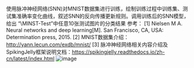 使用脉冲神经网络(SNN)对MNIST数据集进行训练，绘制训练过程中训练集、测试集准确率变化曲线，叙述SNN的反向传播更新规则。调用训练后的SNN模型，给出 “\MINST-Test”中任意10张测试图片的分类结果
参考：
[1] Nielsen M A. Neural networks and deep learning[M]. San Francisco, CA, USA: Determination press, 2015.
[2] MNIST数据集介绍：http://yann.lecun.com/exdb/mnist/
[3] 脉冲神经网络相关内容介绍及SpikingJelly框架说明文档：https://spikingjelly.readthedocs.io/zh-cn/latest/index.html
![image](https://github.com/user-attachments/assets/5fe7b860-a4f3-4367-97fd-4cb60abc52c4)

